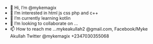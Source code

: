 - 👋 Hi, I’m @mykemagix
- 👀 I’m interested in html js css php and c++
- 🌱 I’m currently learning kotlin
- 💞️ I’m looking to collaborate on ...
- 📫 How to reach me ...mykeakullah2 @gmail.com,
Facebook/Myke Akullah
Twitter @mykemagix
+2347030355068

<!---
mykemagix/mykemagix is a ✨ special ✨ repository because its `README.md` (this file) appears on your GitHub profile.
You can click the Preview link to take a look at your changes.
--->
